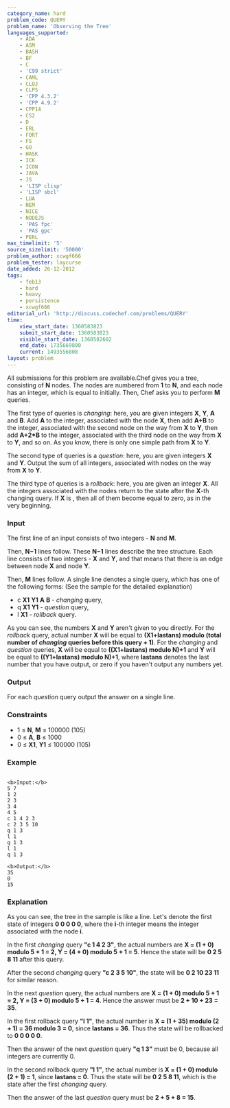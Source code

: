 ```yaml
---
category_name: hard
problem_code: QUERY
problem_name: 'Observing the Tree'
languages_supported:
    - ADA
    - ASM
    - BASH
    - BF
    - C
    - 'C99 strict'
    - CAML
    - CLOJ
    - CLPS
    - 'CPP 4.3.2'
    - 'CPP 4.9.2'
    - CPP14
    - CS2
    - D
    - ERL
    - FORT
    - FS
    - GO
    - HASK
    - ICK
    - ICON
    - JAVA
    - JS
    - 'LISP clisp'
    - 'LISP sbcl'
    - LUA
    - NEM
    - NICE
    - NODEJS
    - 'PAS fpc'
    - 'PAS gpc'
    - PERL
max_timelimit: '5'
source_sizelimit: '50000'
problem_author: xcwgf666
problem_tester: laycurse
date_added: 26-12-2012
tags:
    - feb13
    - hard
    - heavy
    - persistence
    - xcwgf666
editorial_url: 'http://discuss.codechef.com/problems/QUERY'
time:
    view_start_date: 1360583823
    submit_start_date: 1360583823
    visible_start_date: 1360582602
    end_date: 1735669800
    current: 1493556808
layout: problem
---
```

All submissions for this problem are available.Chef gives you a tree, consisting of **N** nodes. The nodes are numbered from **1** to **N**, and each node has an integer, which is equal to  initially. Then, Chef asks you to perform **M** queries.

The first type of queries is _changing_: here, you are given integers **X**, **Y**, **A** and **B**. Add **A** to the integer, associated with the node **X**, then add **A+B** to the integer, associated with the second node on the way from **X** to **Y**, then add **A+2\*B** to the integer, associated with the third node on the way from **X** to **Y**, and so on. As you know, there is only one simple path from **X** to **Y**.

The second type of queries is a _question_: here, you are given integers **X** and **Y**. Output the sum of all integers, associated with nodes on the way from **X** to **Y**.

The third type of queries is a _rollback_: here, you are given an integer **X**. All the integers associated with the nodes return to the state after the **X**-th changing query. If **X** is , then all of them become equal to zero, as in the very beginning.

### Input

The first line of an input consists of two integers - **N** and **M**.

Then, **N−1** lines follow. These **N−1** lines describe the tree structure. Each line consists of two integers - **X** and **Y**, and that means that there is an edge between node **X** and node **Y**.

Then, **M** lines follow. A single line denotes a single query, which has one of the following forms: (See the sample for the detailed explanation)

- c **X1** **Y1** **A** **B** - _changing_ query,
- q **X1** **Y1** - _question_ query,
- l **X1** - _rollback_ query.

As you can see, the numbers **X** and **Y** aren't given to you directly. For the _rollback_ query, actual number **X** will be equal to **(X1+lastans) modulo (total number of _changing_ queries before this query + 1)**. For the _changing_ and _question_ queries, **X** will be equal to **((X1+lastans) modulo N)+1** and **Y** will be equal to **((Y1+lastans) modulo N)+1**, where **lastans** denotes the last number that you have output, or zero if you haven't output any numbers yet.

### Output

For each _question_ query output the answer on a single line.

### Constraints

- 1 ≤ **N**, **M** ≤ 100000 (105)
- 0 ≤ **A**, **B** ≤ 1000
- 0 ≤ **X1**, **Y1** ≤ 100000 (105)

### Example

```

<b>Input:</b>
5 7
1 2
2 3
3 4
4 5
c 1 4 2 3
c 2 3 5 10
q 1 3
l 1
q 1 3
l 1
q 1 3

<b>Output:</b>
35
0
15

```
### Explanation

As you can see, the tree in the sample is like a line. Let's denote the first state of integers **0 0 0 0 0**, where the **i**-th integer means the integer associated with the node **i**.

In the first _changing_ query **"c 1 4 2 3"**, the actual numbers are **X = (1 + 0) modulo 5 + 1 = 2, Y = (4 + 0) modulo 5 + 1 = 5**. Hence the state will be **0 2 5 8 11** after this query.

After the second _changing_ query **"c 2 3 5 10"**, the state will be **0 2 10 23 11** for similar reason.

In the next _question_ query, the actual numbers are **X = (1 + 0) modulo 5 + 1 = 2, Y = (3 + 0) modulo 5 + 1 = 4**. Hence the answer must be **2 + 10 + 23 = 35**.

In the first rollback query **"l 1"**, the actual number is **X = (1 + 35) modulo (2 + 1) = 36 modulo 3 = 0**, since **lastans = 36**. Thus the state will be rollbacked to **0 0 0 0 0**.

Then the answer of the next _question_ query **"q 1 3"** must be 0, because all integers are currently 0.

In the second rollback query **"l 1"**, the actual number is **X = (1 + 0) modulo (2 + 1) = 1**, since **lastans = 0**. Thus the state will be **0 2 5 8 11**, which is the state after the first _changing_ query.

Then the answer of the last _question_ query must be **2 + 5 + 8 = 15**.